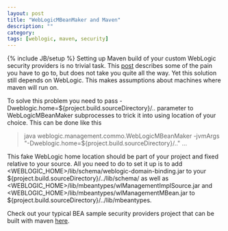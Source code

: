 ```yaml
---
layout: post
title: "WebLogicMBeanMaker and Maven"
description: ""
category: 
tags: [weblogic, maven, security]
---
```

{% include JB/setup %}
Setting up Maven build of your custom WebLogic security providers is no trivial task. This [post](http://monduke.com/2007/08/29/maven-and-weblogicmbeanmaker-in-weblogic-910/) describes some of the pain you have to go to, but does not take you quite all the way. Yet this solution still depends on WebLogic. This makes assumptions about machines where maven will run on. 
 
To solve this problem you need to pass -Dweblogic.home=${project.build.sourceDirectory}/.. parameter to WebLogicMBeanMaker subprocesses to trick it into using location of your choice. This can be done like this 

> java weblogic.management.commo.WebLogicMBeanMaker -jvmArgs "-Dweblogic.home=${project.build.sourceDirectory}/.." ... 

This fake WebLogic home location should be part of your project and fixed relative to your source.  All you need to do to set it up is to add &lt;WEBLOGIC_HOME&gt;/lib/schema/weblogic-domain-binding.jar to your ${project.build.sourceDirectory}/../lib/schema/ as well as &lt;WEBLOGIC_HOME&gt;/lib/mbeantypes/wlManagementImplSource.jar and &lt;WEBLOGIC_HOME&gt;/lib/mbeantypes/wlManagementMBean.jar to ${project.build.sourceDirectory}/../lib/mbeantypes.

Check out your typical BEA sample security providers project that can be built with maven [here](https://github.com/arykov/weblogic-security-provider-mvn).
